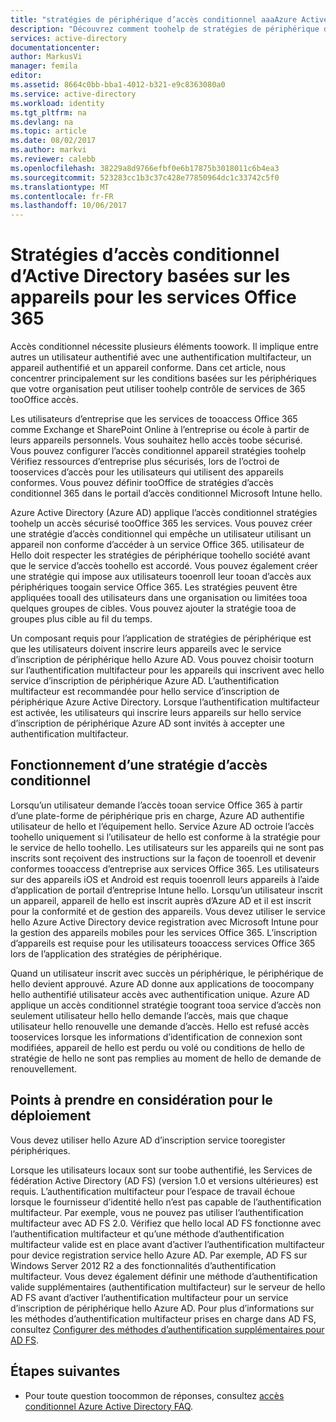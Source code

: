 ```yaml
---
title: "stratégies de périphérique d’accès conditionnel aaaAzure Active Directory pour les services Office 365 | Documents Microsoft"
description: "Découvrez comment toohelp de stratégies de périphérique de l’accès conditionnel tooprovision sécurisation des ressources d’entreprise, tout en conservant tooservices de conformité et d’accès utilisateur."
services: active-directory
documentationcenter: 
author: MarkusVi
manager: femila
editor: 
ms.assetid: 8664c0bb-bba1-4012-b321-e9c8363080a0
ms.service: active-directory
ms.workload: identity
ms.tgt_pltfrm: na
ms.devlang: na
ms.topic: article
ms.date: 08/02/2017
ms.author: markvi
ms.reviewer: calebb
ms.openlocfilehash: 38229a8d9766efbf0e6b17875b3018011c6b4ea3
ms.sourcegitcommit: 523283cc1b3c37c428e77850964dc1c33742c5f0
ms.translationtype: MT
ms.contentlocale: fr-FR
ms.lasthandoff: 10/06/2017
---
```

# <a name="active-directory-conditional-access-device-policies-for-office-365-services"></a>Stratégies d’accès conditionnel d’Active Directory basées sur les appareils pour les services Office 365

Accès conditionnel nécessite plusieurs éléments toowork. Il implique entre autres un utilisateur authentifié avec une authentification multifacteur, un appareil authentifié et un appareil conforme. Dans cet article, nous concentrer principalement sur les conditions basées sur les périphériques que votre organisation peut utiliser toohelp contrôle de services de 365 tooOffice accès. 

Les utilisateurs d’entreprise que les services de tooaccess Office 365 comme Exchange et SharePoint Online à l’entreprise ou école à partir de leurs appareils personnels. Vous souhaitez hello accès toobe sécurisé. Vous pouvez configurer l’accès conditionnel appareil stratégies toohelp Vérifiez ressources d’entreprise plus sécurisés, lors de l’octroi de tooservices d’accès pour les utilisateurs qui utilisent des appareils conformes. Vous pouvez définir tooOffice de stratégies d’accès conditionnel 365 dans le portail d’accès conditionnel Microsoft Intune hello.

Azure Active Directory (Azure AD) applique l’accès conditionnel stratégies toohelp un accès sécurisé tooOffice 365 les services. Vous pouvez créer une stratégie d’accès conditionnel qui empêche un utilisateur utilisant un appareil non conforme d’accéder à un service Office 365. utilisateur de Hello doit respecter les stratégies de périphérique toohello société avant que le service d’accès toohello est accordé. Vous pouvez également créer une stratégie qui impose aux utilisateurs tooenroll leur tooan d’accès aux périphériques toogain service Office 365. Les stratégies peuvent être appliquées tooall des utilisateurs dans une organisation ou limitées tooa quelques groupes de cibles. Vous pouvez ajouter la stratégie tooa de groupes plus cible au fil du temps.

Un composant requis pour l’application de stratégies de périphérique est que les utilisateurs doivent inscrire leurs appareils avec le service d’inscription de périphérique hello Azure AD. Vous pouvez choisir tooturn sur l’authentification multifacteur pour les appareils qui inscrivent avec hello service d’inscription de périphérique Azure AD. L’authentification multifacteur est recommandée pour hello service d’inscription de périphérique Azure Active Directory. Lorsque l’authentification multifacteur est activée, les utilisateurs qui inscrire leurs appareils sur hello service d’inscription de périphérique Azure AD sont invités à accepter une authentification multifacteur.

## <a name="how-does-a-conditional-access-policy-work"></a>Fonctionnement d’une stratégie d’accès conditionnel

Lorsqu’un utilisateur demande l’accès tooan service Office 365 à partir d’une plate-forme de périphérique pris en charge, Azure AD authentifie utilisateur de hello et l’équipement hello. Service Azure AD octroie l’accès toohello uniquement si l’utilisateur de hello est conforme à la stratégie pour le service de hello toohello. Les utilisateurs sur les appareils qui ne sont pas inscrits sont reçoivent des instructions sur la façon de tooenroll et devenir conformes tooaccess d’entreprise aux services Office 365. Les utilisateurs sur des appareils iOS et Android est requis tooenroll leurs appareils à l’aide d’application de portail d’entreprise Intune hello. Lorsqu’un utilisateur inscrit un appareil, appareil de hello est inscrit auprès d’Azure AD et il est inscrit pour la conformité et de gestion des appareils. Vous devez utiliser le service hello Azure Active Directory device registration avec Microsoft Intune pour la gestion des appareils mobiles pour les services Office 365. L’inscription d’appareils est requise pour les utilisateurs tooaccess services Office 365 lors de l’application des stratégies de périphérique.

Quand un utilisateur inscrit avec succès un périphérique, le périphérique de hello devient approuvé. Azure AD donne aux applications de toocompany hello authentifié utilisateur accès avec authentification unique. Azure AD applique un accès conditionnel stratégie toogrant tooa service d’accès non seulement utilisateur hello hello demande l’accès, mais que chaque utilisateur hello renouvelle une demande d’accès. Hello est refusé accès tooservices lorsque les informations d’identification de connexion sont modifiées, appareil de hello est perdu ou volé ou conditions de hello de stratégie de hello ne sont pas remplies au moment de hello de demande de renouvellement.

## <a name="deployment-considerations"></a>Points à prendre en considération pour le déploiement

Vous devez utiliser hello Azure AD d’inscription service tooregister périphériques.

Lorsque les utilisateurs locaux sont sur toobe authentifié, les Services de fédération Active Directory (AD FS) (version 1.0 et versions ultérieures) est requis. L’authentification multifacteur pour l’espace de travail échoue lorsque le fournisseur d’identité hello n’est pas capable de l’authentification multifacteur. Par exemple, vous ne pouvez pas utiliser l’authentification multifacteur avec AD FS 2.0. Vérifiez que hello local AD FS fonctionne avec l’authentification multifacteur et qu’une méthode d’authentification multifacteur valide est en place avant d’activer l’authentification multifacteur pour device registration service hello Azure AD. Par exemple, AD FS sur Windows Server 2012 R2 a des fonctionnalités d’authentification multifacteur. Vous devez également définir une méthode d’authentification valide supplémentaires (authentification multifacteur) sur le serveur de hello AD FS avant d’activer l’authentification multifacteur pour un service d’inscription de périphérique hello Azure AD. Pour plus d’informations sur les méthodes d’authentification multifacteur prises en charge dans AD FS, consultez [Configurer des méthodes d’authentification supplémentaires pour AD FS](/windows-server/identity/ad-fs/operations/configure-additional-authentication-methods-for-ad-fs).

## <a name="next-steps"></a>Étapes suivantes

*   Pour toute question toocommon de réponses, consultez [accès conditionnel Azure Active Directory FAQ](active-directory-conditional-faqs.md).
